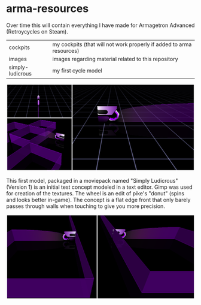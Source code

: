 # arma-resources

Over time this will contain everything I have made for Armagetron Advanced (Retroycycles on Steam).

|||
|-|-|
|cockpits|my cockpits (that will not work properly if added to arma resources)
|images|images regarding material related to this repository
|simply-ludicrous|my first cycle model

![image of cycle model](/images/cycle-first.png)

This first model, packaged in a moviepack named "Simply Ludicrous"(Version 1) is an initial test concept modeled in a text editor. Gimp was used for creation of the textures. The wheel is an edit of pike's "donut" (spins and looks better in-game). The concept is a flat edge front that only barely passes through walls when touching to give you more precision.

![image of cycle model](/images/cycle-to-wall.png)
